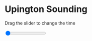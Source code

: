<h1>Upington Sounding</h1>
<p>Drag the slider to change the time</p>

<div class="slidecontainer">
<input oninput='setImage(this)' class="slider" type="range" min="0" max="7" value="0" step="1" />
<img id='img'/>
</div>

<script>
var img = document.getElementById('img');
var img_array = ['/assets/images/skwt/skd_upt_wrfout_d01_2020-07-05_12:00:00.png',
'/assets/images/skwt/skd_upt_wrfout_d01_2020-07-05_18:00:00.png',
'/assets/images/skwt/skd_upt_wrfout_d01_2020-07-06_00:00:00.png',
'/assets/images/skwt/skd_upt_wrfout_d01_2020-07-06_06:00:00.png',
'/assets/images/skwt/skd_upt_wrfout_d01_2020-07-06_12:00:00.png',
'/assets/images/skwt/skd_upt_wrfout_d01_2020-07-06_18:00:00.png',
'/assets/images/skwt/skd_upt_wrfout_d01_2020-07-07_00:00:00.png',];
function setImage(obj)
{
        var value = obj.value;
        img.src = img_array[value];

}
</script>
